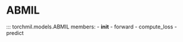 # ABMIL

::: torchmil.models.ABMIL
    members:
    - __init__
    - forward
    - compute_loss
    - predict